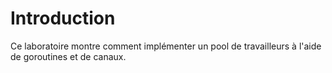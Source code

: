 # Introduction

Ce laboratoire montre comment implémenter un pool de travailleurs à l'aide de goroutines et de canaux.
